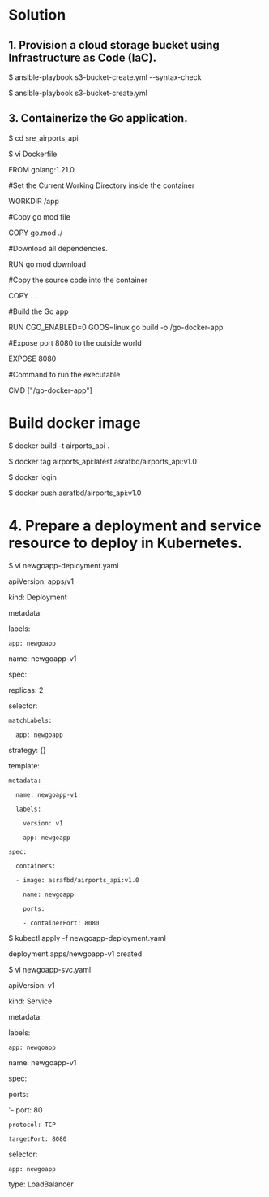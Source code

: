 # Solution

## 1. Provision a cloud storage bucket using Infrastructure as Code (IaC).
$ ansible-playbook s3-bucket-create.yml --syntax-check

$ ansible-playbook s3-bucket-create.yml
## 3. Containerize the Go application.

$ cd sre_airports_api

$ vi Dockerfile

FROM golang:1.21.0

#Set the Current Working Directory inside the container

WORKDIR /app

#Copy go mod file

COPY go.mod ./

#Download all dependencies.

RUN go mod download

#Copy the source code into the container

COPY . .

#Build the Go app

RUN CGO_ENABLED=0 GOOS=linux go build -o /go-docker-app

#Expose port 8080 to the outside world

EXPOSE 8080

#Command to run the executable

CMD ["/go-docker-app"]

# Build docker image
$ docker build -t airports_api .

$ docker tag airports_api:latest asrafbd/airports_api:v1.0

$ docker login

$ docker push asrafbd/airports_api:v1.0

# 4. Prepare a deployment and service resource to deploy in Kubernetes.

$ vi newgoapp-deployment.yaml

apiVersion: apps/v1

kind: Deployment

metadata:

  labels:
  
    app: newgoapp
    
  name: newgoapp-v1
  
spec:

  replicas: 2
  
  selector:
  
    matchLabels:
    
      app: newgoapp
      
  strategy: {}
  
  template:
  
    metadata:
    
      name: newgoapp-v1
      
      labels:
      
        version: v1
        
        app: newgoapp
        
    spec:
    
      containers:
      
      - image: asrafbd/airports_api:v1.0
      
        name: newgoapp
        
        ports:
        
        - containerPort: 8080
$ kubectl apply -f newgoapp-deployment.yaml

deployment.apps/newgoapp-v1 created

$ vi newgoapp-svc.yaml

apiVersion: v1

kind: Service

metadata:

  labels:
  
    app: newgoapp
    
  name: newgoapp-v1
  
spec:

  ports:
  
  '- port: 80
    
    protocol: TCP
    
    targetPort: 8080
    
  selector:
  
    app: newgoapp
    
  type: LoadBalancer
  
